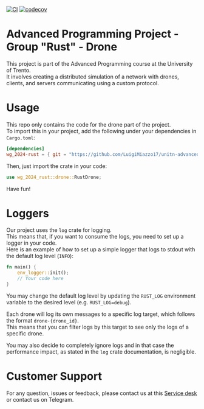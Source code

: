 [![CI](https://github.com/LuigiMiazzo17/unitn-advancedProgramming-WGL_2024-drone/actions/workflows/ci.yaml/badge.svg)](https://github.com/LuigiMiazzo17/unitn-advancedProgramming-WGL_2024-drone/actions/workflows/ci.yaml) [![codecov](https://codecov.io/gh/LuigiMiazzo17/unitn-advancedProgramming-WGL_2024-drone/branch/master/graph/badge.svg?token=FLZ8SBSZ7U)](https://codecov.io/gh/LuigiMiazzo17/unitn-advancedProgramming-WGL_2024-drone)

# Advanced Programming Project - Group "Rust" - Drone

This project is part of the Advanced Programming course at the University of Trento.\
It involves creating a distributed simulation of a network with drones, clients, and servers communicating using a custom protocol.

# Usage

This repo only contains the code for the drone part of the project.\
To import this in your project, add the following under your dependencies in `Cargo.toml`:

```toml
[dependencies]
wg_2024-rust = { git = "https://github.com/LuigiMiazzo17/unitn-advancedProgramming-WGL_2024-drone.git" }
```

Then, just import the crate in your code:

```rust
use wg_2024_rust::drone::RustDrone;
```

Have fun!

# Loggers

Our project uses the `log` crate for logging.\
This means that, if you want to consume the logs, you need to set up a logger in your code.\
Here is an example of how to set up a simple logger that logs to stdout with the default log level (`INFO`):

```rust
fn main() {
    env_logger::init();
    // Your code here
}
```

You may change the default log level by updating the `RUST_LOG` environment variable to the desired level (e.g. `RUST_LOG=debug`).

Each drone will log its own messages to a specific log target, which follows the format `drone-{drone_id}`.\
This means that you can filter logs by this target to see only the logs of a specific drone.

You may also decide to completely ignore logs and in that case the performance impact, as stated in the `log` crate documentation, is negligible.

# Customer Support

For any question, issues or feedback, please contact us at this [Service desk](https://sbling.atlassian.net/servicedesk/customer/portal/2) or contact us on Telegram.
